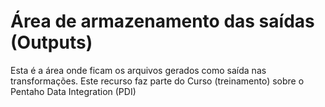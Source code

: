# Área de armazenamento das saídas (Outputs) 
Esta é a área onde ficam os arquivos gerados como saída nas transformações.
Este recurso faz parte do Curso (treinamento) sobre o Pentaho Data Integration (PDI)
